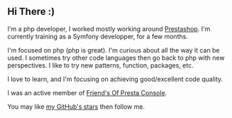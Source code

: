 ## Hi There :) 

I'm a php developer, I worked mostly working around [Prestashop](https://github.com/prestashop).
I'm currently training as a Symfony developper, for a few months.

I'm focused on php (php is great).
I'm curious about all the way it can be used.
I sometimes try other code languages then go back to php with new perspectives.
I like to try new patterns, function, packages, etc.

I love to learn, and I'm focusing on achieving good/excellent code quality.

I was an active member of [Friend's Of Presta Console](https://github.com/friends-of-presta/fop_console/).

You may like [my GitHub's stars](https://github.com/SebSept?tab=stars) then follow me.
